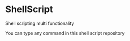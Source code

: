 # ShellScript
Shell scripting multi functionality

You can type any command in this shell script repository
